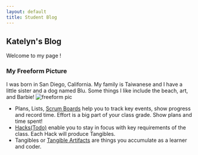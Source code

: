 ```yaml
---
layout: default
title: Student Blog
---
```



## Katelyn's Blog
Welcome to my page ! 

### My Freeform Picture
I was born in San Diego, California. 
My family is Taiwanese and I have a little sister and a dog named Blu. 
Some things I like include the beach, art, and Barbie!
![freeform pic](https://i.imgur.com/7YUCqwg.png) 

- Plans, Lists, [Scrum Boards](https://clickup.com/blog/scrum-board/) help you to track key events, show progress and record time.  Effort is a big part of your class grade.  Show plans and time spent!
- [Hacks(Todo)](https://levelup.gitconnected.com/six-ultimate-daily-hacks-for-every-programmer-60f5f10feae) enable you to stay in focus with key requirements of the class.  Each Hack will produce Tangibles.
- Tangibles or [Tangible Artifacts](https://en.wikipedia.org/wiki/Artifact_(software_development)) are things you accumulate as a learner and coder. 
